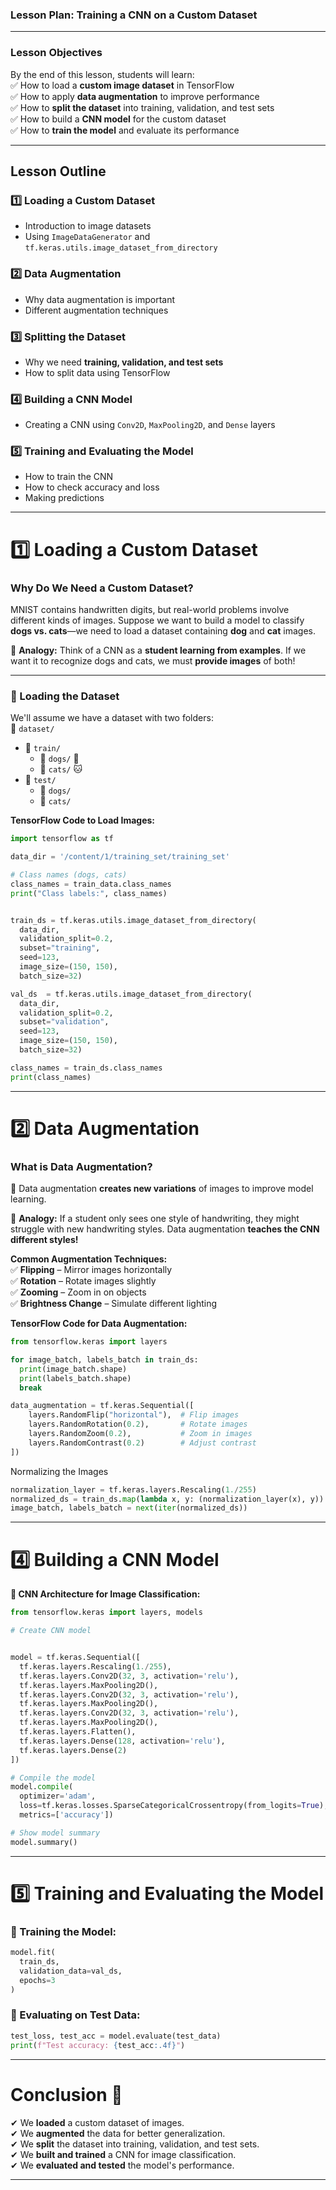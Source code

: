### **Lesson Plan: Training a CNN on a Custom Dataset**  

---

### **Lesson Objectives**  
By the end of this lesson, students will learn:  
✅ How to load a **custom image dataset** in TensorFlow  
✅ How to apply **data augmentation** to improve performance  
✅ How to **split the dataset** into training, validation, and test sets  
✅ How to build a **CNN model** for the custom dataset  
✅ How to **train the model** and evaluate its performance  

---

## **Lesson Outline**  

### **1️⃣ Loading a Custom Dataset**  
- Introduction to image datasets  
- Using `ImageDataGenerator` and `tf.keras.utils.image_dataset_from_directory`  

### **2️⃣ Data Augmentation**  
- Why data augmentation is important  
- Different augmentation techniques  

### **3️⃣ Splitting the Dataset**  
- Why we need **training, validation, and test sets**  
- How to split data using TensorFlow  

### **4️⃣ Building a CNN Model**  
- Creating a CNN using `Conv2D`, `MaxPooling2D`, and `Dense` layers  

### **5️⃣ Training and Evaluating the Model**  
- How to train the CNN  
- How to check accuracy and loss  
- Making predictions  

---

# **1️⃣ Loading a Custom Dataset**  

### **Why Do We Need a Custom Dataset?**  
MNIST contains handwritten digits, but real-world problems involve different kinds of images. Suppose we want to build a model to classify **dogs vs. cats**—we need to load a dataset containing **dog** and **cat** images.  

🎨 **Analogy:** Think of a CNN as a **student learning from examples**. If we want it to recognize dogs and cats, we must **provide images** of both!  

---

### **📌 Loading the Dataset**  
We'll assume we have a dataset with two folders:  
📂 `dataset/`  
- 📁 `train/`  
  - 📁 `dogs/` 🐶  
  - 📁 `cats/` 🐱  
- 📁 `test/`  
  - 📁 `dogs/`  
  - 📁 `cats/`  

**TensorFlow Code to Load Images:**  

```python
import tensorflow as tf

data_dir = '/content/1/training_set/training_set'

# Class names (dogs, cats)
class_names = train_data.class_names
print("Class labels:", class_names)

```

```python

train_ds = tf.keras.utils.image_dataset_from_directory(
  data_dir,
  validation_split=0.2,
  subset="training",
  seed=123,
  image_size=(150, 150),
  batch_size=32)

val_ds  = tf.keras.utils.image_dataset_from_directory(
  data_dir,
  validation_split=0.2,
  subset="validation",
  seed=123,
  image_size=(150, 150),
  batch_size=32)

class_names = train_ds.class_names
print(class_names)
```

---

# **2️⃣ Data Augmentation**  

### **What is Data Augmentation?**  
📌 Data augmentation **creates new variations** of images to improve model learning.  

🎨 **Analogy:** If a student only sees one style of handwriting, they might struggle with new handwriting styles. Data augmentation **teaches the CNN different styles!**  

**Common Augmentation Techniques:**  
✅ **Flipping** – Mirror images horizontally  
✅ **Rotation** – Rotate images slightly  
✅ **Zooming** – Zoom in on objects  
✅ **Brightness Change** – Simulate different lighting  

**TensorFlow Code for Data Augmentation:**  

```python
from tensorflow.keras import layers

for image_batch, labels_batch in train_ds:
  print(image_batch.shape)
  print(labels_batch.shape)
  break

data_augmentation = tf.keras.Sequential([
    layers.RandomFlip("horizontal"),  # Flip images
    layers.RandomRotation(0.2),       # Rotate images
    layers.RandomZoom(0.2),           # Zoom in images
    layers.RandomContrast(0.2)        # Adjust contrast
])
```

Normalizing the Images

```python
normalization_layer = tf.keras.layers.Rescaling(1./255)
normalized_ds = train_ds.map(lambda x, y: (normalization_layer(x), y))
image_batch, labels_batch = next(iter(normalized_ds))
```

---

# **4️⃣ Building a CNN Model**  

**📌 CNN Architecture for Image Classification:**  

```python
from tensorflow.keras import layers, models

# Create CNN model


model = tf.keras.Sequential([
  tf.keras.layers.Rescaling(1./255),
  tf.keras.layers.Conv2D(32, 3, activation='relu'),
  tf.keras.layers.MaxPooling2D(),
  tf.keras.layers.Conv2D(32, 3, activation='relu'),
  tf.keras.layers.MaxPooling2D(),
  tf.keras.layers.Conv2D(32, 3, activation='relu'),
  tf.keras.layers.MaxPooling2D(),
  tf.keras.layers.Flatten(),
  tf.keras.layers.Dense(128, activation='relu'),
  tf.keras.layers.Dense(2)
])

# Compile the model
model.compile(
  optimizer='adam',
  loss=tf.keras.losses.SparseCategoricalCrossentropy(from_logits=True),
  metrics=['accuracy'])

# Show model summary
model.summary()
```

---

# **5️⃣ Training and Evaluating the Model**  

### **📌 Training the Model:**  

```python
model.fit(
  train_ds,
  validation_data=val_ds,
  epochs=3
)
```

### **📌 Evaluating on Test Data:**  

```python
test_loss, test_acc = model.evaluate(test_data)
print(f"Test accuracy: {test_acc:.4f}")
```

---

# **Conclusion 🎯**  
✔ We **loaded** a custom dataset of images.  
✔ We **augmented** the data for better generalization.  
✔ We **split** the dataset into training, validation, and test sets.  
✔ We **built and trained** a CNN for image classification.  
✔ We **evaluated and tested** the model's performance.  

---